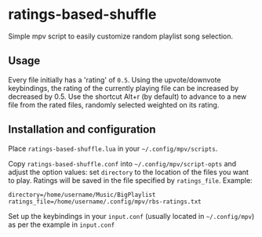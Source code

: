 ratings-based-shuffle
=====================

Simple mpv script to easily customize random playlist song selection.

Usage
-----

Every file initially has a 'rating' of `0.5`. Using the upvote/downvote keybindings, the rating of the currently playing file can be increased by decreased by 0.5.
Use the shortcut Alt+r (by default) to advance to a new file from the rated files, randomly selected weighted on its rating.

Installation and configuration
------------------------------

Place `ratings-based-shuffle.lua` in your `~/.config/mpv/scripts`.

Copy `ratings-based-shuffle.conf` into `~/.config/mpv/script-opts` and adjust the option values: set `directory` to the location of the files you want to play. Ratings will be saved in the file specified by `ratings_file`. Example:

```
directory=/home/username/Music/BigPlaylist
ratings_file=/home/username/.config/mpv/rbs-ratings.txt
```

Set up the keybindings in your `input.conf` (usually located in `~/.config/mpv`) as per the example in `input.conf`